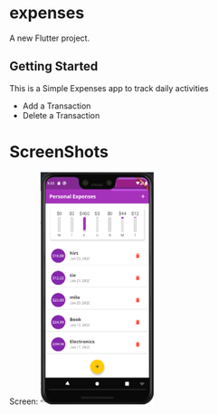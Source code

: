 # expenses

A new Flutter project.

## Getting Started

This is a Simple Expenses app to track daily activities


* Add a Transaction
* Delete a Transaction


# ScreenShots

Screen:
<img src="https://github.com/toluwalope19/Expenses/blob/master/assets/images/image.PNG" alt="drawing" width="200"/>

